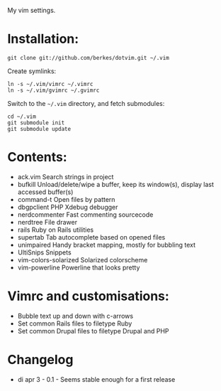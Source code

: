 My vim settings.

# Installation:

    git clone git://github.com/berkes/dotvim.git ~/.vim

Create symlinks:

    ln -s ~/.vim/vimrc ~/.vimrc
    ln -s ~/.vim/gvimrc ~/.gvimrc

Switch to the `~/.vim` directory, and fetch submodules:

    cd ~/.vim
    git submodule init
    git submodule update

# Contents:

* ack.vim               Search strings in project
* bufkill               Unload/delete/wipe a buffer, keep its window(s), display last accessed buffer(s)
* command-t             Open files by pattern
* dbgpclient            PHP Xdebug debugger
* nerdcommenter         Fast commenting sourcecode
* nerdtree              File drawer
* rails                 Ruby on Rails utilities
* supertab              Tab autocomplete based on opened files
* unimpaired            Handy bracket mapping, mostly for bubbling text
* UltiSnips             Snippets
* vim-colors-solarized  Solarized colorscheme
* vim-powerline         Powerline that looks pretty

# Vimrc and customisations:

* Bubble text up and down with c-arrows
* Set common Rails files to filetype Ruby
* Set common Drupal files to filetype Drupal and PHP

# Changelog

* di apr  3  - 0.1 - Seems stable enough for a first release
